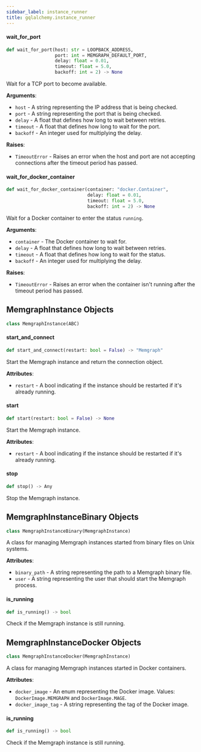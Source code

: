 ```yaml
---
sidebar_label: instance_runner
title: gqlalchemy.instance_runner
---
```


#### wait\_for\_port

```python
def wait_for_port(host: str = LOOPBACK_ADDRESS,
                  port: int = MEMGRAPH_DEFAULT_PORT,
                  delay: float = 0.01,
                  timeout: float = 5.0,
                  backoff: int = 2) -> None
```

Wait for a TCP port to become available.

**Arguments**:

- `host` - A string representing the IP address that is being checked.
- `port` - A string representing the port that is being checked.
- `delay` - A float that defines how long to wait between retries.
- `timeout` - A float that defines how long to wait for the port.
- `backoff` - An integer used for multiplying the delay.
  

**Raises**:

- `TimeoutError` - Raises an error when the host and port are not accepting
  connections after the timeout period has passed.

#### wait\_for\_docker\_container

```python
def wait_for_docker_container(container: "docker.Container",
                              delay: float = 0.01,
                              timeout: float = 5.0,
                              backoff: int = 2) -> None
```

Wait for a Docker container to enter the status `running`.

**Arguments**:

- `container` - The Docker container to wait for.
- `delay` - A float that defines how long to wait between retries.
- `timeout` - A float that defines how long to wait for the status.
- `backoff` - An integer used for multiplying the delay.
  

**Raises**:

- `TimeoutError` - Raises an error when the container isn&#x27;t running after the
  timeout period has passed.

## MemgraphInstance Objects

```python
class MemgraphInstance(ABC)
```

#### start\_and\_connect

```python
def start_and_connect(restart: bool = False) -> "Memgraph"
```

Start the Memgraph instance and return the
connection object.

**Attributes**:

- `restart` - A bool indicating if the instance should be
  restarted if it&#x27;s already running.

#### start

```python
def start(restart: bool = False) -> None
```

Start the Memgraph instance.

**Attributes**:

- `restart` - A bool indicating if the instance should be
  restarted if it&#x27;s already running.

#### stop

```python
def stop() -> Any
```

Stop the Memgraph instance.

## MemgraphInstanceBinary Objects

```python
class MemgraphInstanceBinary(MemgraphInstance)
```

A class for managing Memgraph instances started from binary files on Unix
systems.

**Attributes**:

- `binary_path` - A string representing the path to a Memgraph binary
  file.
- `user` - A string representing the user that should start the Memgraph
  process.

#### is\_running

```python
def is_running() -> bool
```

Check if the Memgraph instance is still running.

## MemgraphInstanceDocker Objects

```python
class MemgraphInstanceDocker(MemgraphInstance)
```

A class for managing Memgraph instances started in Docker containers.

**Attributes**:

- `docker_image` - An enum representing the Docker image. Values:
  `DockerImage.MEMGRAPH` and `DockerImage.MAGE`.
- `docker_image_tag` - A string representing the tag of the Docker image.

#### is\_running

```python
def is_running() -> bool
```

Check if the Memgraph instance is still running.

